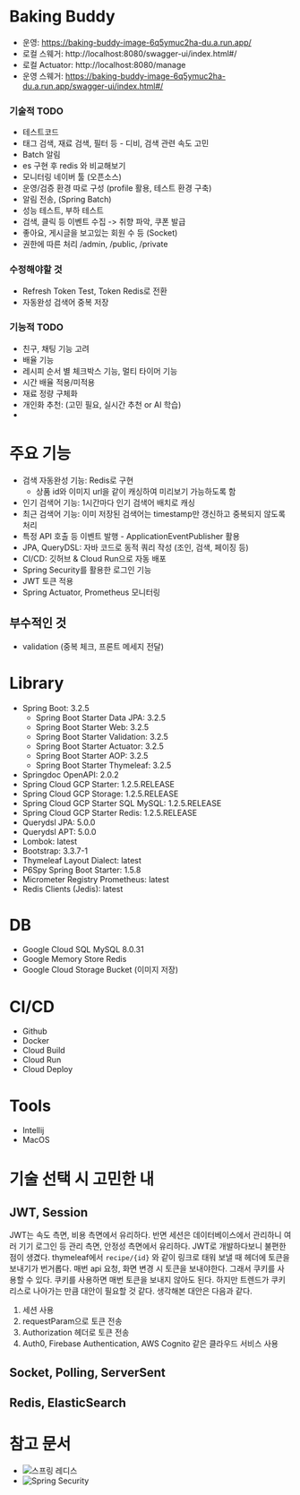 # Baking Buddy

- 운영: https://baking-buddy-image-6q5ymuc2ha-du.a.run.app/
- 로컬 스웨거: http://localhost:8080/swagger-ui/index.html#/
- 로컬 Actuator: http://localhost:8080/manage
- 운영 스웨거: https://baking-buddy-image-6q5ymuc2ha-du.a.run.app/swagger-ui/index.html#/

### 기술적 TODO
- 테스트코드
- 태그 검색, 재료 검색, 필터 등 - 디비, 검색 관련 속도 고민
- Batch 알림
- es 구현 후 redis 와 비교해보기
- 모니터링 네이버 툴 (오픈소스)
- 운영/검증 환경 따로 구성 (profile 활용, 테스트 환경 구축)
- 알림 전송, (Spring Batch)
- 성능 테스트, 부하 테스트
- 검색, 클릭 등 이벤트 수집 -> 취향 파악, 쿠폰 발급
- 좋아요, 게시글을 보고있는 회원 수 등 (Socket)
- 권한에 따른 처리 /admin, /public, /private

### 수정해야할 것
- Refresh Token Test, Token Redis로 전환
- 자동완성 검색어 중복 저장


### 기능적 TODO
- 친구, 채팅 기능 고려
- 배율 기능
- 레시피 순서 별 체크박스 기능, 멀티 타이머 기능
- 시간 배율 적용/미적용
- 재료 정량 구체화
- 개인화 추천: (고민 필요, 실시간 추천 or AI 학습)
- 
# 주요 기능
- 검색 자동완성 기능: Redis로 구현 
  - 상품 id와 이미지 url을 같이 캐싱하여 미리보기 가능하도록 함
- 인기 검색어 기능: 1시간마다 인기 검색어 배치로 캐싱 
- 최근 검색어 기능: 이미 저장된 검색어는 timestamp만 갱신하고 중복되지 않도록 처리
- 특정 API 호출 등 이벤트 발행 - ApplicationEventPublisher 활용
- JPA, QueryDSL: 자바 코드로 동적 쿼리 작성 (조인, 검색, 페이징 등)
- CI/CD: 깃허브 & Cloud Run으로 자동 배포
- Spring Security를 활용한 로그인 기능
- JWT 토큰 적용
- Spring Actuator, Prometheus 모니터링

## 부수적인 것
- validation (중복 체크, 프론트 메세지 전달)

# Library
- Spring Boot: 3.2.5
  - Spring Boot Starter Data JPA: 3.2.5
  - Spring Boot Starter Web: 3.2.5
  - Spring Boot Starter Validation: 3.2.5
  - Spring Boot Starter Actuator: 3.2.5
  - Spring Boot Starter AOP: 3.2.5
  - Spring Boot Starter Thymeleaf: 3.2.5
- Springdoc OpenAPI: 2.0.2
- Spring Cloud GCP Starter: 1.2.5.RELEASE
- Spring Cloud GCP Storage: 1.2.5.RELEASE
- Spring Cloud GCP Starter SQL MySQL: 1.2.5.RELEASE
- Spring Cloud GCP Starter Redis: 1.2.5.RELEASE
- Querydsl JPA: 5.0.0
- Querydsl APT: 5.0.0
- Lombok: latest 
- Bootstrap: 3.3.7-1
- Thymeleaf Layout Dialect: latest
- P6Spy Spring Boot Starter: 1.5.8
- Micrometer Registry Prometheus: latest
- Redis Clients (Jedis): latest

# DB
- Google Cloud SQL MySQL 8.0.31
- Google Memory Store Redis 
- Google Cloud Storage Bucket (이미지 저장)


# CI/CD
- Github
- Docker
- Cloud Build
- Cloud Run
- Cloud Deploy


# Tools
- Intellij
- MacOS


# 기술 선택 시 고민한 내 
## JWT, Session
JWT는 속도 측면, 비용 측면에서 유리하다.
반면 세션은 데이터베이스에서 관리하니 여러 기기 로그인 등 관리 측면, 안정성 측면에서 유리하다.
JWT로 개발하다보니 불편한 점이 생겼다. thymeleaf에서 `recipe/{id}` 와 같이 링크로 태워 보낼 때 헤더에 토큰을 보내기가 번거롭다.
매번 api 요청, 화면 변경 시 토큰을 보내야한다. 그래서 쿠키를 사용할 수 있다. 쿠키를 사용하면 매번 토큰을 보내지 않아도 된다.
하지만 트렌드가 쿠키리스로 나아가는 만큼 대안이 필요할 것 같다.
생각해본 대안은 다음과 같다.
1. 세션 사용
2. requestParam으로 토큰 전송
3. Authorization 헤더로 토큰 전송
4. Auth0, Firebase Authentication, AWS Cognito 같은 클라우드 서비스 사용

## Socket, Polling, ServerSent
## Redis, ElasticSearch

# 참고 문서
- ![스프링 레디스](https://googlecloudplatform.github.io/spring-cloud-gcp/reference/html/#cloud-memorystore-for-redis)
- ![Spring Security](https://velog.io/@suhyun_zip/%EC%8A%A4%ED%94%84%EB%A7%81-%EC%8B%9C%ED%81%90%EB%A6%AC%ED%8B%B0%EB%A1%9C-%EB%A1%9C%EA%B7%B8%EC%9D%B8%EB%A1%9C%EA%B7%B8%EC%95%84%EC%9B%83-%ED%9A%8C%EC%9B%90-%EA%B0%80%EC%9E%85-%EA%B5%AC%ED%98%84%ED%95%98%EA%B8%B0)